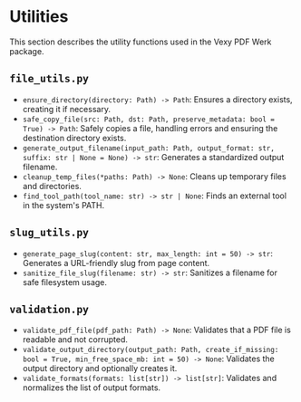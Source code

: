 # Utilities

This section describes the utility functions used in the Vexy PDF Werk package.

## `file_utils.py`

-   `ensure_directory(directory: Path) -> Path`: Ensures a directory exists, creating it if necessary.
-   `safe_copy_file(src: Path, dst: Path, preserve_metadata: bool = True) -> Path`: Safely copies a file, handling errors and ensuring the destination directory exists.
-   `generate_output_filename(input_path: Path, output_format: str, suffix: str | None = None) -> str`: Generates a standardized output filename.
-   `cleanup_temp_files(*paths: Path) -> None`: Cleans up temporary files and directories.
-   `find_tool_path(tool_name: str) -> str | None`: Finds an external tool in the system's PATH.

## `slug_utils.py`

-   `generate_page_slug(content: str, max_length: int = 50) -> str`: Generates a URL-friendly slug from page content.
-   `sanitize_file_slug(filename: str) -> str`: Sanitizes a filename for safe filesystem usage.

## `validation.py`

-   `validate_pdf_file(pdf_path: Path) -> None`: Validates that a PDF file is readable and not corrupted.
-   `validate_output_directory(output_path: Path, create_if_missing: bool = True, min_free_space_mb: int = 50) -> None`: Validates the output directory and optionally creates it.
-   `validate_formats(formats: list[str]) -> list[str]`: Validates and normalizes the list of output formats.
